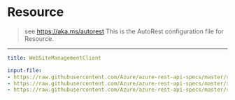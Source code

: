 # Resource
> see https://aka.ms/autorest
This is the AutoRest configuration file for Resource.
---
``` yaml
title: WebSiteManagementClient
```
``` yaml $(java)
input-file:
- https://raw.githubusercontent.com/Azure/azure-rest-api-specs/master/specification/web/resource-manager/Microsoft.Web/stable/2019-08-01/ResourceProvider.json
- https://raw.githubusercontent.com/Azure/azure-rest-api-specs/master/specification/web/resource-manager/Microsoft.Web/stable/2019-08-01/AppServiceEnvironments.json
- https://raw.githubusercontent.com/Azure/azure-rest-api-specs/master/specification/web/resource-manager/Microsoft.Web/stable/2019-08-01/WebApps.json
```